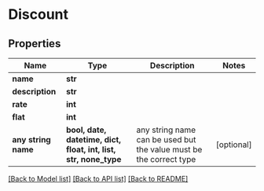 # Discount


## Properties
Name | Type | Description | Notes
------------ | ------------- | ------------- | -------------
**name** | **str** |  | 
**description** | **str** |  | 
**rate** | **int** |  | 
**flat** | **int** |  | 
**any string name** | **bool, date, datetime, dict, float, int, list, str, none_type** | any string name can be used but the value must be the correct type | [optional]

[[Back to Model list]](../README.md#documentation-for-models) [[Back to API list]](../README.md#documentation-for-api-endpoints) [[Back to README]](../README.md)


